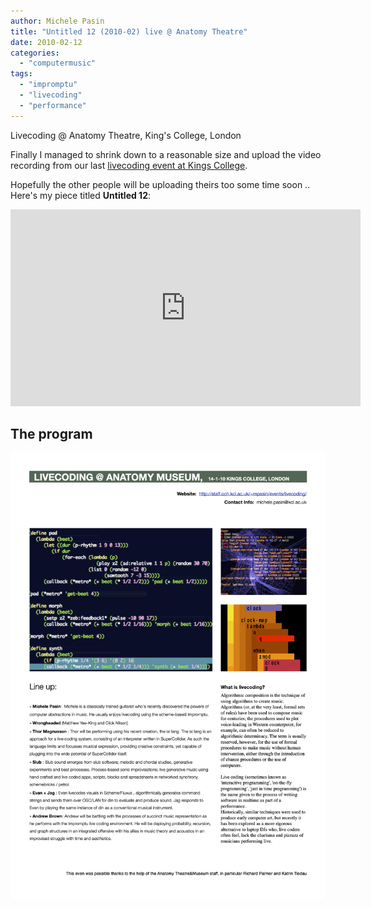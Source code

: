 ```yaml
---
author: Michele Pasin
title: "Untitled 12 (2010-02) live @ Anatomy Theatre"
date: 2010-02-12
categories: 
  - "computermusic"
tags: 
  - "impromptu"
  - "livecoding"
  - "performance"
---
```


Livecoding @ Anatomy Theatre, King's College, London

Finally I managed to shrink down to a reasonable size and upload the video recording from our last [livecoding event at Kings College](http://www.michelepasin.org/blog/2010/01/10/livecoding-night-kings-college-coming-up/).

Hopefully the other people will be uploading theirs too some time soon .. Here's my piece titled **Untitled 12**: 

<iframe width="560" height="315" src="https://www.youtube.com/embed/8GHclRJAoE0?si=MtvtP9jRvA3O65KE&autoplay=1&amp;start=340" title="YouTube video player" frameborder="0" allow="accelerometer; autoplay; clipboard-write; encrypted-media; gyroscope; picture-in-picture; web-share" allowfullscreen></iframe>


## The program

[![Image 2010-11-livecoding-leaflet.png](../assets/images/2010-11-livecoding-leaflet.png)](../assets/images/2010-11-livecoding-leaflet.png)